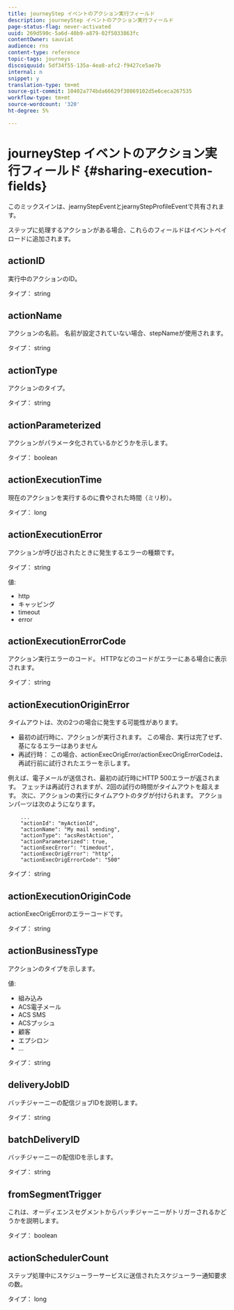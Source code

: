 ```yaml
---
title: journeyStep イベントのアクション実行フィールド
description: journeyStep イベントのアクション実行フィールド
page-status-flag: never-activated
uuid: 269d590c-5a6d-40b9-a879-02f5033863fc
contentOwner: sauviat
audience: rns
content-type: reference
topic-tags: journeys
discoiquuid: 5df34f55-135a-4ea8-afc2-f9427ce5ae7b
internal: n
snippet: y
translation-type: tm+mt
source-git-commit: 10402a774bda66629f30869102d5e6ceca267535
workflow-type: tm+mt
source-wordcount: '320'
ht-degree: 5%

---
```



# journeyStep イベントのアクション実行フィールド {#sharing-execution-fields}

このミックスインは、jearnyStepEventとjearnyStepProfileEventで共有されます。

ステップに処理するアクションがある場合、これらのフィールドはイベントペイロードに追加されます。

## actionID

実行中のアクションのID。

タイプ： string

## actionName

アクションの名前。 名前が設定されていない場合、stepNameが使用されます。

タイプ： string

## actionType

アクションのタイプ。

タイプ： string

## actionParameterized

アクションがパラメータ化されているかどうかを示します。

タイプ： boolean

## actionExecutionTime

現在のアクションを実行するのに費やされた時間（ミリ秒）。

タイプ： long

## actionExecutionError

アクションが呼び出されたときに発生するエラーの種類です。

タイプ： string

値:
* http
* キャッピング
* timeout
* error

## actionExecutionErrorCode

アクション実行エラーのコード。 HTTPなどのコードがエラーにある場合に表示されます。

タイプ： string

## actionExecutionOriginError

タイムアウトは、次の2つの場合に発生する可能性があります。

* 最初の試行時に、アクションが実行されます。 この場合、実行は完了せず、基になるエラーはありません
* 再試行時： この場合、actionExecOrigError/actionExecOrigErrorCodeは、再試行前に試行されたエラーを示します。

例えば、電子メールが送信され、最初の試行時にHTTP 500エラーが返されます。 フェッチは再試行されますが、2回の試行の時間がタイムアウトを超えます。 次に、アクションの実行にタイムアウトのタグが付けられます。 アクションパーツは次のようになります。

```
    ...
    "actionId": "myActionId",
    "actionName": "My mail sending",
    "actionType": "acsRestAction",
    "actionParameterized": true,
    "actionExecError": "timedout",
    "actionExecOrigError": "http",
    "actionExecOrigErrorCode": "500"
```

タイプ： string

## actionExecutionOriginCode

actionExecOrigErrorのエラーコードです。

タイプ： string

## actionBusinessType

アクションのタイプを示します。

値:

* 組み込み
* ACS電子メール
* ACS SMS
* ACSプッシュ
* 顧客
* エプシロン
* ...

タイプ： string

## deliveryJobID

バッチジャーニーの配信ジョブIDを説明します。

タイプ： string

## batchDeliveryID

バッチジャーニーの配信IDを示します。

タイプ： string

## fromSegmentTrigger

これは、オーディエンスセグメントからバッチジャーニーがトリガーされるかどうかを説明します。

タイプ： boolean

## actionSchedulerCount

ステップ処理中にスケジューラーサービスに送信されたスケジューラー通知要求の数。

タイプ： long
